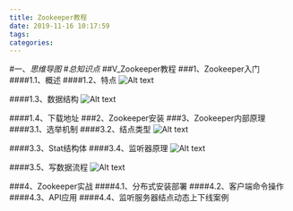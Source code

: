 ```yaml
---
title: Zookeeper教程
date: 2019-11-16 10:17:59
tags: 
categories: 
---
```

#一、*思维导图*
#*总知识点*
##V_Zookeeper教程
###1、Zookeeper入门
####1.1、概述
####1.2、特点
![Alt text](./1560691381025.png)

####1.3、数据结构
![Alt text](./1560691561084.png)

####1.4、下载地址
###2、Zookeeper安装
###3、Zookeeper内部原理
####3.1、选举机制
####3.2、结点类型
![Alt text](./1560692741396.png)

####3.3、Stat结构体
####3.4、监听器原理
![Alt text](./1560776177947.png)

####3.5、写数据流程
![Alt text](./1560776527104.png)

###4、Zookeeper实战
####4.1、分布式安装部署
####4.2、客户端命令操作
####4.3、API应用
####4.4、监听服务器结点动态上下线案例
